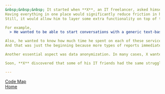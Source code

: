 ```yaml
---
&nbsp;&nbsp;&nbsp; It started when **X**, an IT freelancer, asked himself how to access all the AI services he used to improve his work into a single application.
Having everything in one place would significantly reduce friction in his workflow. 
Still, it would allow him to layer some extra functionality on top of the aggregated services.

For example, 
  > He wanted to be able to start conversations with a generic text-based AI, like ChatGPT, and based on the responses and his needs to continue with assistance from specialized AIs: Dall-E, Landr, DreamFusion, etc.

Also, he wanted to know how much time he spent on each of these services and how accurate each was for his needs. 
And that was just the beginning because more types of reports immediately came into his mind.

Another essential aspect was data anonymization. In many cases, X wanted to hide data and metadata from being stored by the original AI provider but at the same time to get meaningful and pragmatic responses.

Soon, **X** discovered that some of his IT friends had the same struggles and ideas regarding interacting with multiple AI-specialized services while working. **It was the time when the AiGovernor was born...**

---
```

[Code Map](ProductCode.md)  
[Home](README.md)
